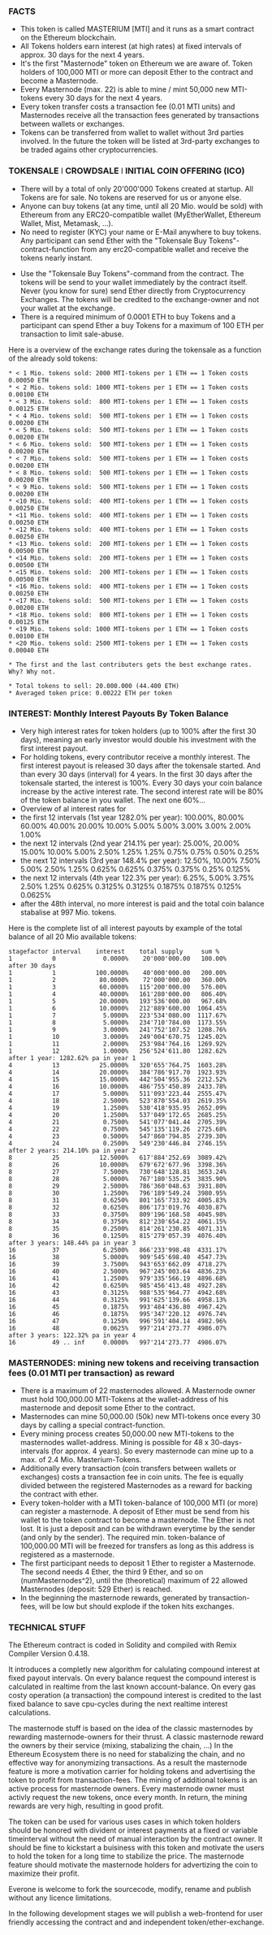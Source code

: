 ### FACTS

* This token is called MASTERIUM [MTI] and it runs as a smart contract on the Ethereum blockchain.
* All Tokens holders earn interest (at high rates) at fixed intervals of approx. 30 days for the next 4 years.
* It's the first "Masternode" token on Ethereum we are aware of. Token holders of 100,000 MTI or more can deposit Ether to the contract and become a Masternode.
* Every Masternode (max. 22) is able to mine / mint 50,000 new MTI-tokens every 30 days for the next 4 years.
* Every token transfer costs a transaction fee (0.01 MTI units) and Masternodes receive all the transaction fees generated by transactions between wallets or exchanges.
* Tokens can be transferred from wallet to wallet without 3rd parties involved. In the future the token will be listed at 3rd-party exchanges to be traded agains other cryptocurrencies.

### TOKENSALE ǀ CROWDSALE ǀ INITIAL COIN OFFERING (ICO)

*  There will by a total of only 20'000'000 Tokens created at startup. All Tokens are for sale. No tokens are reserved for us or anyone else.
*  Anyone can buy tokens (at any time, until all 20 Mio. would be sold) with Ethereum from any ERC20-compatible wallet (MyEtherWallet, Ethereum Wallet, Mist, Metamask, ...).
*  No need to register (KYC) your name or E-Mail anywhere to buy tokens. Any participant can send Ether with the "Tokensale Buy Tokens"-contract-function from any erc20-compatible wallet and receive the tokens nearly instant.</p>
*  Use the "Tokensale Buy Tokens"-command from the contract. The tokens will be send to your wallet immediately by the contract itself. Never (you know for sure) send Ether directly from Cryptocurrency Exchanges. The tokens will be credited to the exchange-owner and not your wallet at the exchange.
*  There is a required minimum of 0.0001 ETH to buy Tokens and a participant can spend Ether a buy Tokens for a maximum of 100 ETH per transaction to limit sale-abuse.

Here is a overview of the exchange rates during the tokensale as a function of the already sold tokens:

	* < 1 Mio. tokens sold: 2000 MTI-tokens per 1 ETH == 1 Token costs 0.00050 ETH
	* < 2 Mio. tokens sold: 1000 MTI-tokens per 1 ETH == 1 Token costs 0.00100 ETH
	* < 3 Mio. tokens sold:  800 MTI-tokens per 1 ETH == 1 Token costs 0.00125 ETH
	* < 4 Mio. tokens sold:  500 MTI-tokens per 1 ETH == 1 Token costs 0.00200 ETH
	* < 5 Mio. tokens sold:  500 MTI-tokens per 1 ETH == 1 Token costs 0.00200 ETH
	* < 6 Mio. tokens sold:  500 MTI-tokens per 1 ETH == 1 Token costs 0.00200 ETH
	* < 7 Mio. tokens sold:  500 MTI-tokens per 1 ETH == 1 Token costs 0.00200 ETH
	* < 8 Mio. tokens sold:  500 MTI-tokens per 1 ETH == 1 Token costs 0.00200 ETH
	* < 9 Mio. tokens sold:  500 MTI-tokens per 1 ETH == 1 Token costs 0.00200 ETH
	* <10 Mio. tokens sold:  400 MTI-tokens per 1 ETH == 1 Token costs 0.00250 ETH
	* <11 Mio. tokens sold:  400 MTI-tokens per 1 ETH == 1 Token costs 0.00250 ETH
	* <12 Mio. tokens sold:  400 MTI-tokens per 1 ETH == 1 Token costs 0.00250 ETH
	* <13 Mio. tokens sold:  200 MTI-tokens per 1 ETH == 1 Token costs 0.00500 ETH
	* <14 Mio. tokens sold:  200 MTI-tokens per 1 ETH == 1 Token costs 0.00500 ETH
	* <15 Mio. tokens sold:  200 MTI-tokens per 1 ETH == 1 Token costs 0.00500 ETH
	* <16 Mio. tokens sold:  400 MTI-tokens per 1 ETH == 1 Token costs 0.00250 ETH
	* <17 Mio. tokens sold:  500 MTI-tokens per 1 ETH == 1 Token costs 0.00200 ETH
	* <18 Mio. tokens sold:  800 MTI-tokens per 1 ETH == 1 Token costs 0.00125 ETH
	* <19 Mio. tokens sold: 1000 MTI-tokens per 1 ETH == 1 Token costs 0.00100 ETH
	* <20 Mio. tokens sold: 2500 MTI-tokens per 1 ETH == 1 Token costs 0.00040 ETH

	* The first and the last contributers gets the best exchange rates. Why? Why not.

    * Total tokens to sell: 20.000.000 (44.400 ETH)
    * Averaged token price: 0.00222 ETH per token


### INTEREST: Monthly Interest Payouts By Token Balance

*  Very high interest rates for token holders (up to 100% after the first 30 days), meaning an early investor would double his investment with the first interest payout.
*  For holding tokens, every contributor receive a monthly interest. The first interest payout is released 30 days after the tokensale started. And than every 30 days (interval) for 4 years. In the first 30 days after the tokensale started, the interest is 100%. Every 30 days your coin balance increase by the active interest rate. The second interest rate will be 80% of the token balance in you wallet. The next one 60%...
*  Overview of al interest rates for
*  the first 12 intervals (1st year 1282.0% per year): 100.00%, 80.00% 60.00% 40.00% 20.00% 10.00% 5.00% 5.00% 3.00% 3.00% 2.00% 1.00%
*  the next  12 intervals (2nd year  214.1% per year): 25.00%, 20.00% 15.00% 10.00% 5.00% 2.50% 1.25% 1.25% 0.75% 0.75% 0.50% 0.25%
*  the next  12 intervals (3rd year  148.4% per year): 12.50%, 10.00% 7.50% 5.00% 2.50% 1.25% 0.625% 0.625% 0.375% 0.375% 0.25% 0.125%
*  the next  12 intervals (4th year  122.3% per year): 6.25%, 5.00% 3.75% 2.50% 1.25% 0.625% 0.3125% 0.3125% 0.1875% 0.1875% 0.125% 0.0625%
*  after the 48th interval, no more interest is paid and the total coin balance stabalise at 997 Mio. tokens.

Here is the complete list of all interest payouts by example of the total balance of all 20 Mio available tokens:

	stagefactor	interval	interest  	total supply	 sum %
	1	        0	          0.0000%	 20'000'000.00   100.00%
	after 30 days
	1	        1	        100.0000%	 40'000'000.00	 200.00%
	1	        2	         80.0000%	 72'000'000.00	 360.00%
	1	        3	         60.0000%	115'200'000.00	 576.00%
	1	        4	         40.0000%	161'280'000.00	 806.40%
	1	        5	         20.0000%	193'536'000.00	 967.68%
	1	        6	         10.0000%	212'889'600.00	1064.45%
	1	        7	          5.0000%	223'534'080.00	1117.67%
	1	        8	          5.0000%	234'710'784.00	1173.55%
	1	        9	          3.0000%	241'752'107.52	1208.76%
	1	        10	          3.0000%	249'004'670.75	1245.02%
	1	        11	          2.0000%	253'984'764.16	1269.92%
	1	        12	          1.0000%	256'524'611.80	1282.62%
	after 1 year: 1282.62% pa in year 1
	4	        13	         25.0000%	320'655'764.75	1603.28%
	4	        14	         20.0000%	384'786'917.70	1923.93%
	4	        15	         15.0000%	442'504'955.36	2212.52%
	4	        16	         10.0000%	486'755'450.89	2433.78%
	4	        17	          5.0000%	511'093'223.44	2555.47%
	4	        18	          2.5000%	523'870'554.03	2619.35%
	4	        19	          1.2500%	530'418'935.95	2652.09%
	4	        20	          1.2500%	537'049'172.65	2685.25%
	4	        21	          0.7500%	541'077'041.44	2705.39%
	4	        22	          0.7500%	545'135'119.26	2725.68%
	4	        23	          0.5000%	547'860'794.85	2739.30%
	4	        24	          0.2500%	549'230'446.84	2746.15%
	after 2 years: 214.10% pa in year 2
	8	        25	         12.5000%	617'884'252.69	3089.42%
	8	        26	         10.0000%	679'672'677.96	3398.36%
	8	        27	          7.5000%	730'648'128.81	3653.24%
	8	        28	          5.0000%	767'180'535.25	3835.90%
	8	        29	          2.5000%	786'360'048.63	3931.80%
	8	        30	          1.2500%	796'189'549.24	3980.95%
	8	        31	          0.6250%	801'165'733.92	4005.83%
	8	        32	          0.6250%	806'173'019.76	4030.87%
	8	        33	          0.3750%	809'196'168.58	4045.98%
	8	        34	          0.3750%	812'230'654.22	4061.15%
	8	        35	          0.2500%	814'261'230.85	4071.31%
	8	        36	          0.1250%	815'279'057.39	4076.40%
	after 3 years: 148.44% pa in year 3
	16	        37	          6.2500%	866'233'998.48	4331.17%
	16	        38	          5.0000%	909'545'698.40	4547.73%
	16	        39	          3.7500%	943'653'662.09	4718.27%
	16	        40	          2.5000%	967'245'003.64	4836.23%
	16	        41	          1.2500%	979'335'566.19	4896.68%
	16	        42	          0.6250%	985'456'413.48	4927.28%
	16	        43	          0.3125%	988'535'964.77	4942.68%
	16	        44	          0.3125%	991'625'139.66	4958.13%
	16	        45	          0.1875%	993'484'436.80	4967.42%
	16	        46	          0.1875%	995'347'220.12	4976.74%
	16	        47	          0.1250%	996'591'404.14	4982.96%
	16	        48	          0.0625%	997'214'273.77	4986.07%
	after 3 years: 122.32% pa in year 4
	16	        49 .. inf     0.0000%	997'214'273.77	4986.07%


### MASTERNODES: mining new tokens and receiving transaction fees (0.01 MTI per transaction) as reward

*  There is a maximum of 22 masternodes allowed. A Masternode owner must hold 100,000.00 MTI-Tokens at the wallet-address of his masternode and deposit some Ether to the contract.
*  Masternodes can mine 50,000.00 (50k) new MTI-tokens once every 30 days by calling a special contract-function.
*  Every mining process creates 50,000.00 new MTI-tokens to the masternodes wallet-address. Mining is possible for 48 x 30-days-intervals (for approx. 4 years). So every masternode can mine up to a max. of 2.4 Mio. Masterium-Tokens.
*  Additionally every transaction (coin transfers between wallets or exchanges) costs a transaction fee in coin units. The fee is equally divided between the registered Masternodes as a reward for backing the contract with ether.
*  Every token-holder with a MTI token-balance of 100,000 MTI (or more) can register a masternode. A deposit of Ether must be send from his wallet to the token contract to become a masternode. The Ether is not lost. It is just a deposit and can be withdrawn everytime by the sender (and only by the sender). The required min. token-balance of 100,000.00 MTI will be freezed for transfers as long as this address is registered as a masternode.
*  The first participant needs to deposit 1 Ether to register a Masternode. The second needs 4 Ether, the third 9 Ether, and so on (numMasternodes^2), until the (theoretical) maximum of 22 allowed Masternodes (deposit: 529 Ether) is reached.
*  In the beginning the masternode rewards, generated by transaction-fees, will be low but should explode if the token hits exchanges.


### TECHNICAL STUFF

The Ethereum contract is coded in Solidity and compiled with Remix Compiler Version 0.4.18.

It introduces a completly new algorithm for calulating compound interest at fixed payout intervals.
On every balance request the compound interest is calculated in realtime from the last known account-balance.
On every gas costy operation (a transaction) the compound interest is credited to the last fixed balance to save cpu-cycles during the next realtime interest calculations.

The masternode stuff is based on the idea of the classic masternodes by rewarding masternode-owners for their thrust.
A classic masternode reward the owners by their service (mixing, stabalizing the chain, ...)
In the Ethereum Ecosystem there is no need for stabalizing the chain, and no effective way for anonymizing transactions.
As a result the masternode feature is more a motivation carrier for holding tokens and advertising the token to profit from transaction-fees.
The mining of additional tokens is an active process for masternode owners. Every masternode owner must activly request the new tokens, once every month. In return, the mining rewards are very high, resulting in good profit.

The token can be used for various uses cases in which token holders should be honored with divident or interest payments at a fixed or variable timeinterval without the need of manual interaction by the contract owner.
It should be fine to kickstart a buisiness with this token and motivate the users to hold the token for a long time to stabilize the price.
The masternode feature should motivate the masternode holders for advertizing the coin to maximize their profit.

Everone is welcome to fork the sourcecode, modify, rename and publish without any licence limitations.

In the following development stages we will publish a web-frontend for user friendly accessing the contract and and independent token/ether-exchange.

